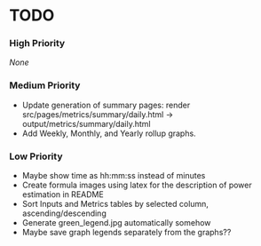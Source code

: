 # TODO

### High Priority
_None_

### Medium Priority
- Update generation of summary pages: render src/pages/metrics/summary/daily.html -> output/metrics/summary/daily.html
- Add Weekly, Monthly, and Yearly rollup graphs.

### Low Priority
- Maybe show time as hh:mm:ss instead of minutes
- Create formula images using latex for the description of power estimation in README
- Sort Inputs and Metrics tables by selected column, ascending/descending
- Generate green_legend.jpg automatically somehow
- Maybe save graph legends separately from the graphs??
